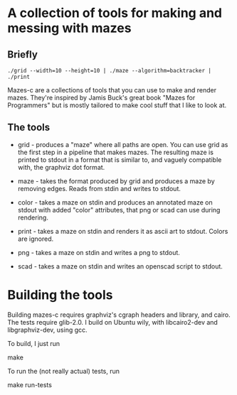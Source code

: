 # A collection of tools for making and messing with mazes

## Briefly

    ./grid --width=10 --height=10 | ./maze --algorithm=backtracker | ./print

Mazes-c are a collections of tools that you can use to make and render
mazes. They're inspired by Jamis Buck's great book "Mazes for
Programmers" but is mostly tailored to make cool stuff that I like to
look at.

## The tools

* grid - produces a "maze" where all paths are open. You can use grid
  as the first step in a pipeline that makes mazes. The resulting maze
  is printed to stdout in a format that is similar to, and vaguely
  compatible with, the graphviz dot format.

* maze - takes the format produced by grid and produces a maze by
  removing edges. Reads from stdin and writes to stdout.

* color - takes a maze on stdin and produces an annotated maze on
  stdout with added "color" attributes, that png or scad can use
  during rendering.

* print - takes a maze on stdin and renders it as ascii art to
  stdout. Colors are ignored.

* png - takes a maze on stdin and writes a png to stdout.

* scad - takes a maze on stdin and writes an openscad script to
  stdout.

# Building the tools

Building mazes-c requires graphviz's cgraph headers and library, and
cairo. The tests require glib-2.0. I build on Ubuntu wily, with
libcairo2-dev and libgraphviz-dev, using gcc.

To build, I just run

   make

To run the (not really actual) tests, run

   make run-tests
